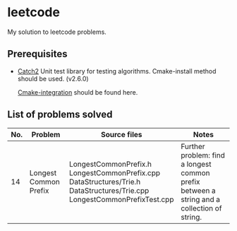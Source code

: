 # leetcode
My solution to leetcode problems.

## Prerequisites
* [Catch2](https://github.com/catchorg/Catch2) Unit test library for testing algorithms. Cmake-install method should be used. (v2.6.0)

  [Cmake-integration](https://github.com/catchorg/Catch2/blob/master/docs/cmake-integration.md) should be found here.
  
## List of problems solved

| No.  | Problem               | Source files          | Notes |
| ---- | --------------------- | --------------------- | ----- |
| 14   | Longest Common Prefix | LongestCommonPrefix.h<br/>LongestCommonPrefix.cpp<br/>DataStructures/Trie.h<br/>DataStructures/Trie.cpp<br/>LongestCommonPrefixTest.cpp | Further problem: find a longest common prefix between a string and a collection of string. |


